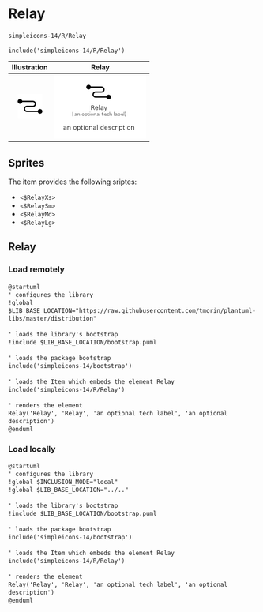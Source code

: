 # Relay


```text
simpleicons-14/R/Relay
```

```text
include('simpleicons-14/R/Relay')
```



| Illustration | Relay |
| :---: | :---: |
| ![illustration for Illustration](../../simpleicons-14/R/Relay.png) | ![illustration for Relay](../../simpleicons-14/R/Relay.Local.png) |



## Sprites
The item provides the following sriptes:

- `<$RelayXs>`
- `<$RelaySm>`
- `<$RelayMd>`
- `<$RelayLg>`





## Relay

### Load remotely
```plantuml
@startuml
' configures the library
!global $LIB_BASE_LOCATION="https://raw.githubusercontent.com/tmorin/plantuml-libs/master/distribution"

' loads the library's bootstrap
!include $LIB_BASE_LOCATION/bootstrap.puml

' loads the package bootstrap
include('simpleicons-14/bootstrap')

' loads the Item which embeds the element Relay
include('simpleicons-14/R/Relay')

' renders the element
Relay('Relay', 'Relay', 'an optional tech label', 'an optional description')
@enduml
```

### Load locally
```plantuml
@startuml
' configures the library
!global $INCLUSION_MODE="local"
!global $LIB_BASE_LOCATION="../.."

' loads the library's bootstrap
!include $LIB_BASE_LOCATION/bootstrap.puml

' loads the package bootstrap
include('simpleicons-14/bootstrap')

' loads the Item which embeds the element Relay
include('simpleicons-14/R/Relay')

' renders the element
Relay('Relay', 'Relay', 'an optional tech label', 'an optional description')
@enduml
```

